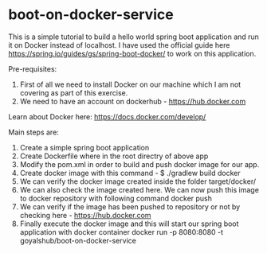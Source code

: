 # boot-on-docker-service

This is a simple tutorial to build a hello world spring boot application and run it on Docker instead of localhost. 
I have used the official guide here https://spring.io/guides/gs/spring-boot-docker/ to work on this application.

Pre-requisites:
1. First of all we need to install Docker on our machine which I am not covering as part of this exercise.
2. We need to have an account on dockerhub - https://hub.docker.com

Learn about Docker here:
https://docs.docker.com/develop/

Main steps are:
1. Create a simple spring boot application
2. Create Dockerfile where in the root directry of above app
3. Modify the pom.xml in order to build and push docker image for our app. 
4. Create docker image with this command - $ ./gradlew build docker
5. We can verify the docker image created inside the folder target/docker/
6. We can also check the image created here. We can now push this image to docker repository with following command
  docker push <image-name>
7. We can verify if the image has been pushed to repository or not by checking here - https://hub.docker.com
8. Finally execute the docker image and this will start our spring boot application with docker container
docker run -p 8080:8080 -t goyalshub/boot-on-docker-service

